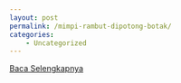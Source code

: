 ```yaml
---
layout: post
permalink: /mimpi-rambut-dipotong-botak/
categories:
    - Uncategorized
---
```


[Baca Selengkapnya](/10)